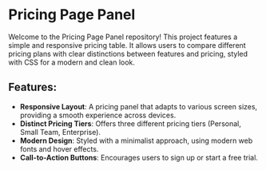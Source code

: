 # Pricing Page Panel
Welcome to the Pricing Page Panel repository! This project features a simple and responsive pricing table. It allows users to compare different pricing plans with clear distinctions between features and pricing, styled with CSS for a modern and clean look.

## Features:
- **Responsive Layout**: A pricing panel that adapts to various screen sizes, providing a smooth experience across devices.
- **Distinct Pricing Tiers**: Offers three different pricing tiers (Personal, Small Team, Enterprise).
- **Modern Design**: Styled with a minimalist approach, using modern web fonts and hover effects.
- **Call-to-Action Buttons**: Encourages users to sign up or start a free trial.
